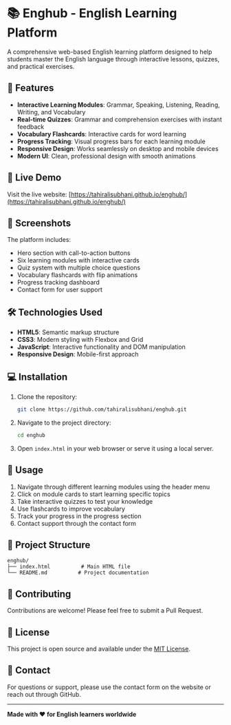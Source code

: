 # 📚 Enghub - English Learning Platform

A comprehensive web-based English learning platform designed to help students master the English language through interactive lessons, quizzes, and practical exercises.

## 🌟 Features

- **Interactive Learning Modules**: Grammar, Speaking, Listening, Reading, Writing, and Vocabulary
- **Real-time Quizzes**: Grammar and comprehension exercises with instant feedback
- **Vocabulary Flashcards**: Interactive cards for word learning
- **Progress Tracking**: Visual progress bars for each learning module
- **Responsive Design**: Works seamlessly on desktop and mobile devices
- **Modern UI**: Clean, professional design with smooth animations

## 🚀 Live Demo

Visit the live website: [https://tahiralisubhani.github.io/enghub/](https://tahiralisubhani.github.io/enghub/)

## 📱 Screenshots

The platform includes:
- Hero section with call-to-action buttons
- Six learning modules with interactive cards
- Quiz system with multiple choice questions
- Vocabulary flashcards with flip animations
- Progress tracking dashboard
- Contact form for user support

## 🛠️ Technologies Used

- **HTML5**: Semantic markup structure
- **CSS3**: Modern styling with Flexbox and Grid
- **JavaScript**: Interactive functionality and DOM manipulation
- **Responsive Design**: Mobile-first approach

## 💻 Installation

1. Clone the repository:
   ```bash
   git clone https://github.com/tahiralisubhani/enghub.git
   ```

2. Navigate to the project directory:
   ```bash
   cd enghub
   ```

3. Open `index.html` in your web browser or serve it using a local server.

## 🎯 Usage

1. Navigate through different learning modules using the header menu
2. Click on module cards to start learning specific topics
3. Take interactive quizzes to test your knowledge
4. Use flashcards to improve vocabulary
5. Track your progress in the progress section
6. Contact support through the contact form

## 📂 Project Structure

```
enghub/
├── index.html          # Main HTML file
└── README.md          # Project documentation
```

## 🤝 Contributing

Contributions are welcome! Please feel free to submit a Pull Request.

## 📄 License

This project is open source and available under the [MIT License](LICENSE).

## 📧 Contact

For questions or support, please use the contact form on the website or reach out through GitHub.

---

**Made with ❤️ for English learners worldwide**
